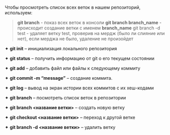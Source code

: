 Чтобы просмотреть список всех веток в нашем репозиторий, используем:
> **git branch** - показ всех веток в консоли
> **git branch branch_name** - происходит создание ветки с именем **branch_name**
git branch -d test - удаляет ветку test, проверив на мердж (было ли слияние или нет), если мерджа не было, удаление не произойдет

✦ __git init__ – инициализация локального репозитория

✦ __git status__ – получить информацию от git о его текущем состоянии

✦ __git add__ – добавить файл или файлы к следующему коммиту

✦ __git commit -m “message”__ – создание коммита.

✦ __git log__ – вывод на экран истории всех коммитов с их хеш-кодами

✦ __git branch__ – посмотреть список веток в репозитории

✦ __git branch <название ветки>__ – создать новую ветку

✦ __git checkout <название ветки>__ – переход к другой ветке

✦ __git branch -d <название ветки>__ – удалить ветку
